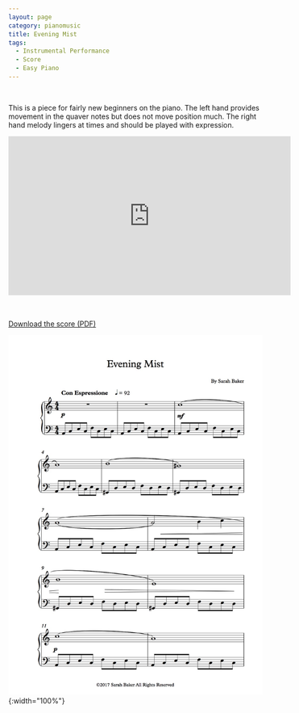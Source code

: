 ```yaml
---
layout: page
category: pianomusic
title: Evening Mist
tags:
  - Instrumental Performance
  - Score
  - Easy Piano
---
```


&nbsp;

This is a piece for fairly new beginners on the piano. 
The left hand provides movement in the quaver notes but does not move position much. The right hand melody lingers at times and should be played with expression. 

<iframe width="560" height="315" src="https://www.youtube.com/embed/OpTUXqdkzNY" frameborder="0" allowfullscreen></iframe>

&nbsp;

[Download the score (PDF)](/public/files/evening-mist.pdf)

![Evening Mist score example](/public/images/scores/evening-mist.jpg){:width="100%"}